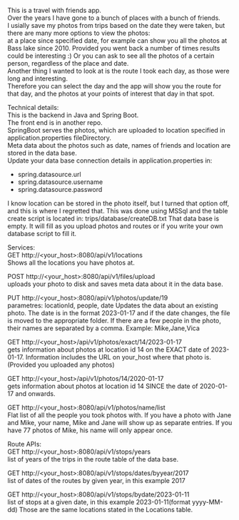 This is a travel with friends app. <br />
Over the years I have gone to a bunch of places with a bunch of friends.<br />
I usially save my photos from trips based on the date they were taken, but there are many more options to view the photos:<br />
at a place since specified date, for example can show you all the photos at Bass lake since 2010. Provided you went back a number of times results could be interesting :)
Or you can ask to see all the photos of a certain person, regardless of the place and date.<br />
Another thing I wanted to look at is the route I took each day, as those were long and interesting.<br />
Therefore you can select the day and the app will show you the route for that day, and the photos at your points of interest that day in that spot.

Technical details:<br />
This is the backend in Java and Spring Boot. <br />
The front end is in another repo.<br />
SpringBoot serves the photos, which are uploaded to location specified in application.properties fileDirectory.<br />
Meta data about the photos such as date, names of friends and location are stored in the data base.<br />
Update your data base connection details in application.properties in:<br />
<ul>
<li>spring.datasource.url</li>
<li>spring.datasource.username</li>
<li>spring.datasource.password</li>
</ul>
I know location can be stored in the photo itself, but I turned that option off, and this is where I regretted that.
This was done using MSSql and the table create script is located in:
trips/database/createDB.txt
That data base is empty. It will fill as you upload photos and routes or if you write your own database script to fill it.

Services:<br />
GET http://<your_host>:8080/api/v1/locations<br />
Shows all the locations you have photos at.

POST http://<your_host>:8080/api/v1/files/upload<br />
uploads your photo to disk and saves meta data about it in the data base.

PUT http://<your_host>:8080/api/v1/photos/update/19<br />
parametres: locationId, people, date
Updates the data about an existing photo. The date is in the format 2023-01-17 and if the date changes, the file is moved to the appropriate folder.
If there are a few people in the photo, their names are separated by a comma. Example: Mike,Jane,Vica

GET http://<your_host>/api/v1/photos/exact/14/2023-01-17<br />
gets information about photos at location id 14 on the EXACT date of 2023-01-17.
Information includes the URL on your_host where that photo is. (Provided you uploaded any photos)

GET http://<your_host>/api/v1/photos/14/2020-01-17<br />
gets information about photos at location id 14 SINCE the date of 2020-01-17 and onwards.

GET http://<your_host>:8080/api/v1/photos/name/list<br />
Flat  list of all the people you took photos with. 
If you have a photo with Jane and Mike, your name, Mike and Jane will show up as separate entries.
If you have 77 photos of Mike, his name will only appear once.

Route APIs:<br />
GET http://<your_host>:8080/api/v1/stops/years<br />
list of years of the trips in the route table of the data base.

GET http://<your_host>:8080/api/v1/stops/dates/byyear/2017<br />
list of dates of the routes by given year, in this example 2017

GET http://<your_host>:8080/api/v1/stops/bydate/2023-01-11<br />
list of stops at a given date, in this example 2023-01-11(format yyyy-MM-dd)
Those are the same locations stated in the Locations table.
